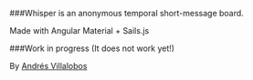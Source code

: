 ###Whisper 
is an anonymous temporal short-message board.

Made with Angular Material + Sails.js

###Work in progress (It does not work yet!)

By [Andrés Villalobos](http://twitter.com/matnesis)
